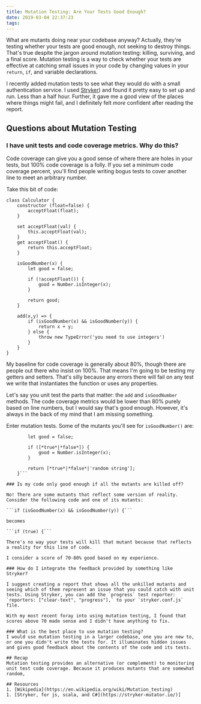 ```yaml
---
title: Mutation Testing: Are Your Tests Good Enough?
date: 2019-03-04 22:37:23
tags:
---
```

What are mutants doing near your codebase anyway? Actually, they're testing whether your tests are good enough, not seeking to destroy things. That's true despite the jargon around mutation testing: killing, surviving, and a final score. Mutation testing is a way to check whether your tests are effective at catching small issues in your code by changing values in your `return`, `if`, and variable declarations.

I recently added mutation tests to see what they would do with a small authentication service. I used [Stryker](https://stryker-mutator.io/)) and found it pretty easy to set up and run. Less than a half hour. Further, it gave me a good view of the places where things might fail, and I definitely felt _more_ confident after reading the report.

## Questions about Mutation Testing

### I have unit tests and code coverage metrics. Why do this?
Code coverage can give you a good sense of where there are holes in your tests, but 100% code coverage is a folly. If you set a minimum code coverage percent, you'll find people writing bogus tests to cover another line to meet an arbitrary number.

Take this bit of code:
```
class Calculator {
	constructor (float=false) {
		acceptFloat(float);
	} 

	set acceptFloat(val) {
		this.acceptFloat(val);
	}
	get acceptFloat() {
		return this.acceptFloat;
	}

	isGoodNumber(x) {
		let good = false;

		if (!acceptFloat()) {
			good = Number.isInteger(x);
		}

		return good;
	}

	add(x,y) => {
		if (isGoodNumber(x) && isGoodNumber(y)) {
			return x + y;
		} else {
			throw new TypeError('you need to use integers')
		}
	}
}
```
My baseline for code coverage is generally about 80%, though there are people out there who insist on 100%. That means I'm going to be testing my getters and setters. That's silly because any errors there will fail on any test we write that instantiates the function or uses any properties.

Let's say you unit test the parts that matter: the `add` and `isGoodNumber` methods. The code coverage metrics would be lower than 80% purely based on line numbers, but I would say that's good enough. However, it's always in the back of my mind that I am missing something. 

Enter mutation tests. Some of the mutants you'll see for `isGoodNumber()` are:
```isGoodNumber(x) {
		let good = false;

		if ([*true*|*false*]) {
			good = Number.isInteger(x);
		}

		return [*true*|*false*|'random string'];
	}```

### Is my code only good enough if all the mutants are killed off?

No! There are some mutants that reflect some version of reality. Consider the following code and one of its mutants:

```if (isGoodNumber(x) && isGoodNumber(y)) {```

becomes

```if (true) {```

There's no way your tests will kill that mutant because that reflects a reality for this line of code. 

I consider a score of 70-80% good based on my experience.

### How do I integrate the feedback provided by something like Stryker?

I suggest creating a report that shows all the unkilled mutants and seeing which of them represent an issue that you could catch with unit tests. Using Stryker, you can add the `progress` test reporter: `reporters: ["clear-text", "progress"],` to your `stryker.conf.js` file.

With my most recent foray into using mutation testing, I found that scores above 70 made sense and I didn't have anything to fix.

### What is the best place to use mutation testing?
I would use mutation testing in a larger codebase, one you are new to, or one you didn't write the tests for. It illuminates hidden issues and gives good feedback about the contents of the code and its tests.

## Recap
Mutation testing provides an alternative (or complement) to monitoring unit test code coverage. Because it produces mutants that are somewhat random, 

## Resources
1. [Wikipedia](https://en.wikipedia.org/wiki/Mutation_testing)
1. [Stryker, for js, scala, and C#](https://stryker-mutator.io/)]